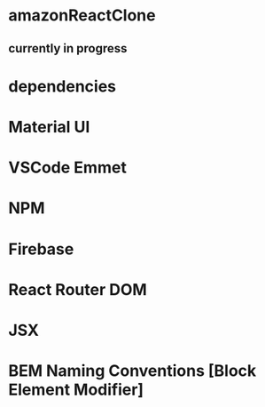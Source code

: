 # amazonReactClone

## currently in progress

# dependencies

# Material UI
# VSCode Emmet
# NPM
# Firebase
# React Router DOM
# JSX
# BEM Naming Conventions [Block Element Modifier]